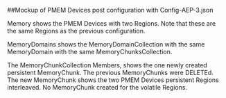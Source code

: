 ##Mockup of PMEM Devices post configuration with Config-AEP-3.json

Memory shows the PMEM Devices with two Regions. Note that these are the same Regions as the previous configuration.

MemoryDomains shows the MemoryDomainCollection with the same MemoryDomain with the same MemoryChunksCollection.

The MemoryChunkCollection Members, shows the one newly created persistent MemoryChunk. The previous MemoryChunks were DELETEd. The new MemoryChunk shows the two PMEM Devices persistent Regions interleaved.  No MemoryChunk created for the volatile Regions.
